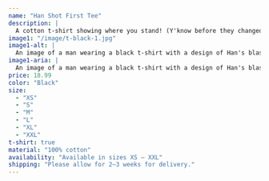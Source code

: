 ```yaml
---
name: "Han Shot First Tee"
description: |
  A cotton t-shirt showing where you stand! (Y'know before they changed the canon)
image1: "/image/t-black-1.jpg"
image1-alt: |
  An image of a man wearing a black t-shirt with a design of Han's blaster surrounded by the text 'Han' and 'Shot' on the front.
image1-aria: |
  An image of a man wearing a black t-shirt with a design of Han's blaster surrounded by the text 'Han' and 'Shot' on the front.
price: 18.99
color: "Black"
size:
  - "XS"
  - "S"
  - "M"
  - "L"
  - "XL"
  - "XXL"
t-shirt: true
material: "100% cotton"
availability: "Available in sizes XS – XXL"
shipping: "Please allow for 2–3 weeks for delivery."
---
```

